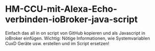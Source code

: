 # HM-CCU-mit-Alexa-Echo-verbinden-ioBroker-java-script

Einfach das all in on script von GitHub kopieren und als Javascript in ioBroker einfügen. Wichtig: Nötige Informationen, 
wie Systemvariablen CuxD Geräte usw. erstellen und im Script ersetzen! 

